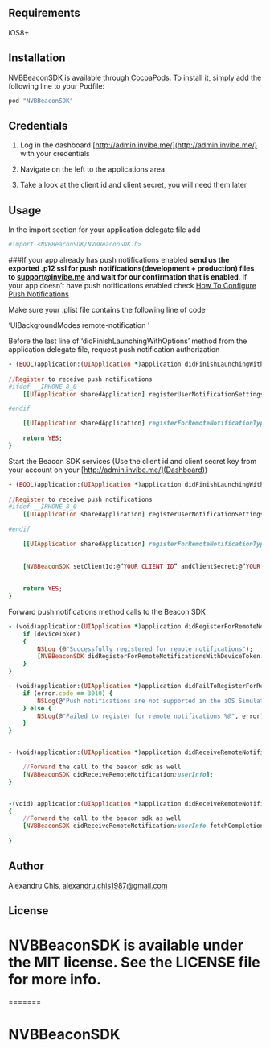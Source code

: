 ## Requirements

iOS8+

## Installation

NVBBeaconSDK is available through [CocoaPods](http://cocoapods.org). To install
it, simply add the following line to your Podfile:

```ruby
pod "NVBBeaconSDK"
```

## Credentials

1. Log in the dashboard [http://admin.invibe.me/](http://admin.invibe.me/) with your credentials

2. Navigate on the left to the applications area

3. Take a look at the client id and client secret, you will need them later

## Usage

In the import section for your application delegate file add

```ruby
#import <NVBBeaconSDK/NVBBeaconSDK.h>
```


###If your app already has push notifications enabled **send us the exported .p12 ssl for push notifications(development + production) files to support@invibe.me and wait for our confirmation that is enabled**. If your app doesn’t have push notifications enabled check [How To Configure Push Notifications](https://github.com/alexandruchis1987/NVBBeaconSDK/wiki/Push-Notifications)


Make sure your .plist file contains the following line of code

‘<key>UIBackgroundModes</key>
<array>
	<string>remote-notification</string>
</array>’






Before the last line of ‘didFinishLaunchingWithOptions’ method from the application delegate file, request push notification authorization

```ruby
- (BOOL)application:(UIApplication *)application didFinishLaunchingWithOptions:(NSDictionary *)launchOptions {
    
//Register to receive push notifications
#ifdef __IPHONE_8_0
    [[UIApplication sharedApplication] registerUserNotificationSettings:[UIUserNotificationSettings settingsForTypes:(UIUserNotificationTypeSound | UIUserNotificationTypeAlert | UIUserNotificationTypeBadge) categories:nil]];

#endif

    [[UIApplication sharedApplication] registerForRemoteNotificationTypes: (UIUserNotificationTypeBadge | UIUserNotificationTypeSound | UIUserNotificationTypeAlert)];
    
    return YES;
}
```

Start the Beacon SDK services (Use the client id and client secret key from your account on your [http://admin.invibe.me/](Dashboard))

```ruby
- (BOOL)application:(UIApplication *)application didFinishLaunchingWithOptions:(NSDictionary *)launchOptions {
    
//Register to receive push notifications
#ifdef __IPHONE_8_0
    [[UIApplication sharedApplication] registerUserNotificationSettings:[UIUserNotificationSettings settingsForTypes:(UIUserNotificationTypeSound | UIUserNotificationTypeAlert | UIUserNotificationTypeBadge) categories:nil]];
        
#endif

    [[UIApplication sharedApplication] registerForRemoteNotificationTypes: (UIUserNotificationTypeBadge | UIUserNotificationTypeSound | UIUserNotificationTypeAlert)];
    
    
    [NVBBeaconSDK setClientId:@“YOUR_CLIENT_ID” andClientSecret:@“YOUR_CLIENT_SECRET_KEY”];
    
    
    return YES;
}
```

Forward push notifications method calls to the Beacon SDK

```ruby
- (void)application:(UIApplication *)application didRegisterForRemoteNotificationsWithDeviceToken:(NSData *)deviceToken {
    if (deviceToken)
    {
        NSLog (@"Successfully registered for remote notifications");
        [NVBBeaconSDK didRegisterForRemoteNotificationsWithDeviceToken:deviceToken];
    }
}

- (void)application:(UIApplication *)application didFailToRegisterForRemoteNotificationsWithError:(NSError *)error {
    if (error.code == 3010) {
        NSLog(@"Push notifications are not supported in the iOS Simulator.");
    } else {
        NSLog(@"Failed to register for remote notifications %@", error);
    }
}


- (void)application:(UIApplication *)application didReceiveRemoteNotification:(NSDictionary *)userInfo {

    //Forward the call to the beacon sdk as well
    [NVBBeaconSDK didReceiveRemoteNotification:userInfo];
}


-(void) application:(UIApplication *)application didReceiveRemoteNotification:(NSDictionary *)userInfo fetchCompletionHandler:(void (^)(UIBackgroundFetchResult))completionHandler
{
    //Forward the call to the beacon sdk as well
    [NVBBeaconSDK didReceiveRemoteNotification:userInfo fetchCompletionHandler:completionHandler];
    
}
```




## Author

Alexandru Chis, alexandru.chis1987@gmail.com

## License

NVBBeaconSDK is available under the MIT license. See the LICENSE file for more info.
=======
=======
# NVBBeaconSDK
